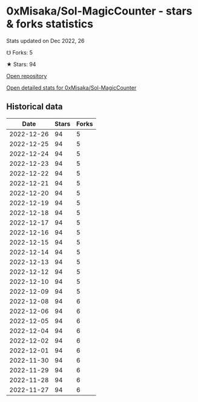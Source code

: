 # 0xMisaka/Sol-MagicCounter - stars & forks statistics

Stats updated on Dec 2022, 26

☋ Forks: 5

★ Stars: 94

[Open repository](https://github.com/0xMisaka/Sol-MagicCounter)

[Open detailed stats for 0xMisaka/Sol-MagicCounter](https://reviewgithub.com/rep/0xMisaka/Sol-MagicCounter)

## Historical data
| Date | Stars | Forks |
|------|-------|-------|
| 2022-12-26 | 94 | 5 | 
| 2022-12-25 | 94 | 5 | 
| 2022-12-24 | 94 | 5 | 
| 2022-12-23 | 94 | 5 | 
| 2022-12-22 | 94 | 5 | 
| 2022-12-21 | 94 | 5 | 
| 2022-12-20 | 94 | 5 | 
| 2022-12-19 | 94 | 5 | 
| 2022-12-18 | 94 | 5 | 
| 2022-12-17 | 94 | 5 | 
| 2022-12-16 | 94 | 5 | 
| 2022-12-15 | 94 | 5 | 
| 2022-12-14 | 94 | 5 | 
| 2022-12-13 | 94 | 5 | 
| 2022-12-12 | 94 | 5 | 
| 2022-12-10 | 94 | 5 | 
| 2022-12-09 | 94 | 5 | 
| 2022-12-08 | 94 | 6 | 
| 2022-12-06 | 94 | 6 | 
| 2022-12-05 | 94 | 6 | 
| 2022-12-04 | 94 | 6 | 
| 2022-12-02 | 94 | 6 | 
| 2022-12-01 | 94 | 6 | 
| 2022-11-30 | 94 | 6 | 
| 2022-11-29 | 94 | 6 | 
| 2022-11-28 | 94 | 6 | 
| 2022-11-27 | 94 | 6 | 

